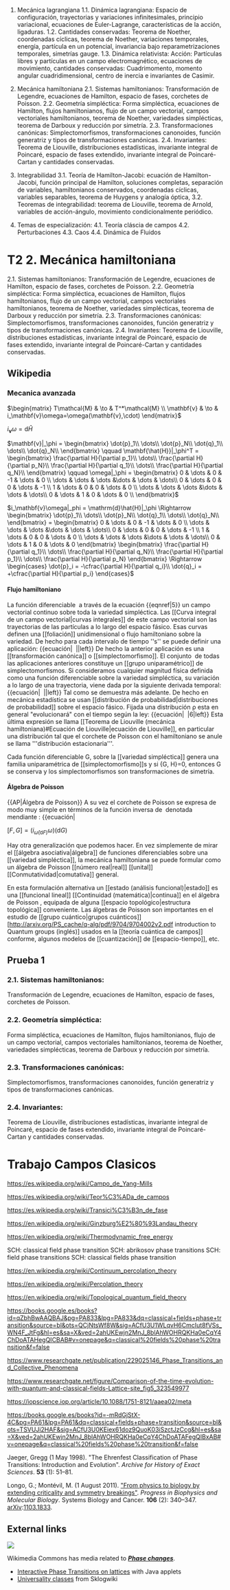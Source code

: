 

1. Mecánica lagrangiana
1.1. Dinámica lagrangiana: Espacio de configuración, trayectorias y variaciones infinitesimales, principio variacional, ecuaciones de Euler-Lagrange, características de la acción, ligaduras.
1.2. Cantidades conservadas: Teorema de Noether, coordenadas cíclicas, teorema de Noether, variaciones temporales, energía, partícula en un potencial, invariancia bajo reparametrizaciones temporales, simetrías gauge.
1.3. Dinámica relativista: Acción: Partículas libres y partículas en un campo electromagnético, ecuaciones de movimiento, cantidades conservadas: Cuadrimomento, momento angular cuadridimensional, centro de inercia e invariantes de Casimir.

2. Mecánica hamiltoniana
2.1. Sistemas hamiltonianos: Transformación de Legendre, ecuaciones de Hamilton, espacio de fases, corchetes de Poisson.
2.2. Geometría simpléctica: Forma simpléctica, ecuaciones de Hamilton, flujos hamiltonianos, flujo de un campo vectorial, campos vectoriales hamiltonianos, teorema de Noether, variedades simplécticas, teorema de Darboux y reducción por simetría.
2.3. Transformaciones canónicas: Simplectomorfismos, transformaciones canonoides, función generatriz y tipos de transformaciones canónicas.
2.4. Invariantes: Teorema de Liouville, distribuciones estadísticas, invariante integral de Poincaré, espacio de fases extendido, invariante integral de Poincaré-Cartan y cantidades conservadas.

3. Integrabilidad
3.1. Teoría de Hamilton-Jacobi: ecuación de Hamilton-Jacobi, función principal de Hamilton, soluciones completas, separación de variables, hamiltonianos conservados, coordenadas cíclicas, variables separables, teorema de Huygens y analogía óptica,
3.2. Teoremas de integrabilidad: teorema de Liouville, teorema de Arnold, variables de acción-ángulo, movimiento condicionalmente periódico.

4. Temas de especialización:
4.1. Teoría cláscia de campos
4.2. Perturbaciones
4.3. Caos
4.4. Dinámica de Fluidos

# T2 2. Mecánica hamiltoniana
2.1. Sistemas hamiltonianos: Transformación de Legendre, ecuaciones de Hamilton, espacio de fases, corchetes de Poisson.
2.2. Geometría simpléctica: Forma simpléctica, ecuaciones de Hamilton, flujos hamiltonianos, flujo de un campo vectorial, campos vectoriales hamiltonianos, teorema de Noether, variedades simplécticas, teorema de Darboux y reducción por simetría.
2.3. Transformaciones canónicas: Simplectomorfismos, transformaciones canonoides, función generatriz y tipos de transformaciones canónicas.
2.4. Invariantes: Teorema de Liouville, distribuciones estadísticas, invariante integral de Poincaré, espacio de fases extendido, invariante integral de Poincaré-Cartan y cantidades conservadas.

## Wikipedia
### Mecanica avanzada
$\begin{matrix}
T\mathcal{M} & \to & T^*\mathcal{M} \\
\mathbf{v} & \to & i_\mathbf{v}\omega=\omega(\mathbf{v},\cdot)
\end{matrix}$

$i_\mathbf{v}\omega = \mathrm{d}\hat{H}$

$\mathbf{v}|_\phi =
\begin{bmatrix} \dot{p}_1\\ \dots\\ \dot{p}_N\\ \dot{q}_1\\ \dots\\ \dot{q}_N\\ \end{bmatrix}
\qquad \mathbf{\hat{H}}|_\phi^T = \begin{bmatrix} \frac{\partial H}{\partial p_1}\\ \dots\\ \frac{\partial H}{\partial p_N}\\ \frac{\partial H}{\partial q_1}\\ \dots\\ \frac{\partial H}{\partial q_N}\\ \end{bmatrix}
\qquad \omega|_\phi = \begin{bmatrix}
0     & \dots & 0     & -1   & \dots & 0    \\
\dots & \dots & \dots &\dots & \dots & \dots\\
0     & \dots & 0     & 0    & \dots & -1   \\
1     & \dots & 0     & 0    & \dots & 0    \\
\dots & \dots & \dots &\dots & \dots & \dots\\
0     & \dots & 1     & 0    & \dots & 0    \\   \end{bmatrix}$

$i_\mathbf{v}\omega|_phi = \mathrm{d}\hat{H}|_\phi \Rightarrow 
\begin{bmatrix} \dot{p}_1\\ \dots\\ \dot{p}_N\\ \dot{q}_1\\ \dots\\ \dot{q}_N\\ \end{bmatrix} =
\begin{bmatrix}
  0     & \dots & 0     & -1   & \dots & 0    \\
  \dots & \dots & \dots &\dots & \dots & \dots\\
  0     & \dots & 0     & 0    & \dots & -1   \\
  1     & \dots & 0     & 0    & \dots & 0    \\
  \dots & \dots & \dots &\dots & \dots & \dots\\
  0     & \dots & 1     & 0    & \dots & 0    \end{bmatrix}
\begin{bmatrix}
\frac{\partial H}{\partial q_1}\\ \dots\\ \frac{\partial H}{\partial q_N}\\ \frac{\partial H}{\partial p_1}\\ \dots\\ \frac{\partial H}{\partial p_N} \end{bmatrix}
\Rightarrow \begin{cases}
   \dot{p}_i = -\cfrac{\partial H}{\partial q_i}\\
   \dot{q}_i = +\cfrac{\partial H}{\partial p_i} \end{cases}$


#### Flujo hamiltoniano
La función diferenciable <math>\hat{H}</math> a través de la ecuación {{eqnref|5}} un campo vectorial continuo sobre toda la variedad simpléctica. Las [[Curva integral de un campo vectorial|curvas integrales]] de este campo vectorial son las trayectorias de las partículas a lo largo del espacio fásico. Esas curvas definen una [[foliación]] unidimensional o flujo hamiltoniano sobre la variedad. De hecho para cada intervalo de tiempo ''s'' se puede definir una aplicación:
{{ecuación|
<math>U_s(p(t),q(t)) = (p(t+s),q(t+s))\;</math>
||left}}
De hecho la anterior aplicación es una [[transformación canónica]] o [[simplectomorfismo]]. El conjunto <math>\{U_s:\mathcal{M}\to\mathcal{M}| s\in\mathbb{R}\}</math> de todas las aplicaciones anteriores constituye un [[grupo uniparamétrico]] de simplectomorfismos. Si consideramos cualquier magnitud física definida como una función diferenciable sobre la variedad simpléctica, su variación a lo largo de una trayectoria, viene dada por la siguiente derivada temporal:
{{ecuación|
<math>\frac{d}{dt} f=\{f,\hat{H}\} = -(i_{\tilde{\omega}(\mathrm{d}H)}\omega)(\mathrm{d}f)</math>
||left}}
Tal como se demuestra más adelante. De hecho en mecánica estadística se usan [[distribución de probabilidad|distribuciones de probabilidad]] sobre el espacio fásico. Fijada una distribución ρ esta en general "evolucionará" con el tiempo según la ley:
{{ecuación|
<math>\frac{d\rho}{dt}  = - \{\rho , \hat{H}\}.</math>
|6|left}}
Esta última expresión se llama [[Teorema de Liouville (mecánica hamiltoniana)#Ecuación de Liouville|ecuación de Liouville]], en particular una distribución tal que el corchete de Poisson con el hamiltoniano se anule se llama '''distribución estacionaria'''.

Cada función diferenciable G, sobre la [[variedad simpléctica]] genera una familia uniparamétrica de [[simplectomorfismo]]s y si {G, H}=0, entonces G se conserva y los simplectomorfismos son transformaciones de simetría.

#### Álgebra de Poisson
{{AP|Álgebra de Poisson}}
A su vez el corchete de Poisson se expresa de modo muy simple en términos de la función inversa de <math>i_{(\cdot)}\omega</math> denotada mendiante <math>\tilde{\omega}</math>:
{{ecuación|

$[F,G] = (i_{\tilde{\omega}(\mathrm{d}F)}\omega)(\mathrm{d}G)\;$

Hay otra generalización que podemos hacer. En vez simplemente de mirar el [[álgebra asociativa|álgebra]] de funciones diferenciables sobre una [[variedad simpléctica]], la mecánica hamiltoniana se puede formular como un álgebra de Poisson [[número real|real]] [[unital]] [[Conmutatividad|comutativa]] general.

En esta formulación alternativa un [[estado (análisis funcional)|estado]] es una [[funcional lineal]] [[Continuidad (matemática)|continua]] en el álgebra de Poisson <math>\mathcal{A}</math>, equipada de alguna [[espacio topológico|estructura topológica]] conveniente. Las álgebras de Poisson son importantes en el estudio de [[grupo cuántico|grupos cuánticos]]<ref>[http://arxiv.org/PS_cache/q-alg/pdf/9704/9704002v2.pdf introduction to Quantum groups (inglés)]</ref> usados en la [[teoría cuántica de campos]] conforme, algunos modelos de [[cuantización]] de [[espacio-tiempo]], etc.


## Prueba 1
### 2.1. Sistemas hamiltonianos: 
Transformación de Legendre, ecuaciones de Hamilton, espacio de fases, corchetes de Poisson.

### 2.2. Geometría simpléctica: 
Forma simpléctica, ecuaciones de Hamilton, flujos hamiltonianos, flujo de un campo vectorial, campos vectoriales hamiltonianos, teorema de Noether, variedades simplécticas, teorema de Darboux y reducción por simetría.

### 2.3. Transformaciones canónicas: 
Simplectomorfismos, transformaciones canonoides, función generatriz y tipos de transformaciones canónicas.

### 2.4. Invariantes: 
Teorema de Liouville, distribuciones estadísticas, invariante integral de Poincaré, espacio de fases extendido, invariante integral de Poincaré-Cartan y cantidades conservadas.



# Trabajo Campos Clasicos

https://es.wikipedia.org/wiki/Campo_de_Yang-Mills

https://es.wikipedia.org/wiki/Teor%C3%ADa_de_campos

https://es.wikipedia.org/wiki/Transici%C3%B3n_de_fase

https://en.wikipedia.org/wiki/Ginzburg%E2%80%93Landau_theory

https://en.wikipedia.org/wiki/Thermodynamic_free_energy

SCH: classical field phase transition
SCH: abrikosov phase transitions
SCH: field phase transitions
SCH: classical fields phase transition

https://en.wikipedia.org/wiki/Continuum_percolation_theory

https://en.wikipedia.org/wiki/Percolation_theory

https://en.wikipedia.org/wiki/Topological_quantum_field_theory

https://books.google.es/books?id=qZbhBwAAQBAJ&pg=PA833&lpg=PA833&dq=classical+fields+phase+transition&source=bl&ots=QCjNtsWf8W&sig=ACfU3U1WLqvH6CmcIut8fVSs_WN4F_JtFg&hl=es&sa=X&ved=2ahUKEwjn2MnJ_8blAhWOHRQKHa0eCqY4ChDoATAHegQICBAB#v=onepage&q=classical%20fields%20phase%20transition&f=false

https://www.researchgate.net/publication/229025146_Phase_Transitions_and_Collective_Phenomena

https://www.researchgate.net/figure/Comparison-of-the-time-evolution-with-quantum-and-classical-fields-Lattice-site_fig5_323549977

https://iopscience.iop.org/article/10.1088/1751-8121/aaea02/meta

https://books.google.es/books?id=-mRdGjStX-4C&pg=PA61&lpg=PA61&dq=classical+fields+phase+transition&source=bl&ots=TSVUJi2HAF&sig=ACfU3U0KEiex61doz9QuoK03iSzctJzCcg&hl=es&sa=X&ved=2ahUKEwjn2MnJ_8blAhWOHRQKHa0eCqY4ChDoATAFegQIBxAB#v=onepage&q=classical%20fields%20phase%20transition&f=false

Jaeger, Gregg (1 May 1998). "The Ehrenfest Classification of Phase Transitions: Introduction and Evolution". _Archive for History of Exact Sciences_. **53** (1): 51–81.

Longo, G.; Montévil, M. (1 August 2011). ["From physics to biology by extending criticality and symmetry breakings"](https://www.academia.edu/23155991). _Progress in Biophysics and Molecular Biology_. Systems Biology and Cancer. **106** (2): 340–347. [arXiv](https://en.wikipedia.org/wiki/ArXiv "ArXiv"):[1103.1833](https://arxiv.org/abs/1103.1833).

## External links

![](https://upload.wikimedia.org/wikipedia/en/thumb/4/4a/Commons-logo.svg/30px-Commons-logo.svg.png)

Wikimedia Commons has media related to _**[Phase changes](https://commons.wikimedia.org/wiki/Category:Phase_changes "commons:Category:Phase changes")**_.

-   [Interactive Phase Transitions on lattices](http://www.ibiblio.org/e-notes/Perc/contents.htm) with Java applets
-   [Universality classes](http://www.sklogwiki.org/SklogWiki/index.php/Universality_classes) from Sklogwiki
<!--stackedit_data:
eyJoaXN0b3J5IjpbMTA2OTgwNzM4MF19
-->